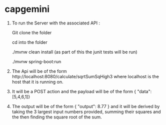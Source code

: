 # capgemini

1. To run the Server with the associated API :

   Git clone the folder

   cd into the folder
   
   ./mvnw clean install (as part of this the junit tests will be run)
   
   ./mvnw spring-boot:run 

2. The Api will be of the form http://localhost:8080/calculate/sqrtSumSqHigh3 where localhost is the host that it is running on. 

3. It will be a POST action and the payload will be of the form { "data": [5,4,6,1]}

4. The output will be of the form { "output": 8.77 } and it will be derived by taking the 3 largest input numbers provided, summing their squares and the then
   finding the square root of the sum.
   
   
